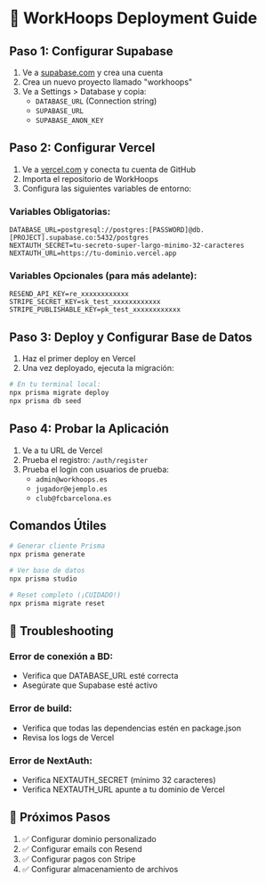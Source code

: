 # 🚀 WorkHoops Deployment Guide

## Paso 1: Configurar Supabase

1. Ve a [supabase.com](https://supabase.com) y crea una cuenta
2. Crea un nuevo proyecto llamado "workhoops"
3. Ve a Settings > Database y copia:
   - `DATABASE_URL` (Connection string)
   - `SUPABASE_URL` 
   - `SUPABASE_ANON_KEY`

## Paso 2: Configurar Vercel

1. Ve a [vercel.com](https://vercel.com) y conecta tu cuenta de GitHub
2. Importa el repositorio de WorkHoops
3. Configura las siguientes variables de entorno:

### Variables Obligatorias:
```env
DATABASE_URL=postgresql://postgres:[PASSWORD]@db.[PROJECT].supabase.co:5432/postgres
NEXTAUTH_SECRET=tu-secreto-super-largo-minimo-32-caracteres
NEXTAUTH_URL=https://tu-dominio.vercel.app
```

### Variables Opcionales (para más adelante):
```env
RESEND_API_KEY=re_xxxxxxxxxxxx
STRIPE_SECRET_KEY=sk_test_xxxxxxxxxxxx
STRIPE_PUBLISHABLE_KEY=pk_test_xxxxxxxxxxxx
```

## Paso 3: Deploy y Configurar Base de Datos

1. Haz el primer deploy en Vercel
2. Una vez deployado, ejecuta la migración:

```bash
# En tu terminal local:
npx prisma migrate deploy
npx prisma db seed
```

## Paso 4: Probar la Aplicación

1. Ve a tu URL de Vercel
2. Prueba el registro: `/auth/register`
3. Prueba el login con usuarios de prueba:
   - `admin@workhoops.es`
   - `jugador@ejemplo.es`
   - `club@fcbarcelona.es`

## Comandos Útiles

```bash
# Generar cliente Prisma
npx prisma generate

# Ver base de datos
npx prisma studio

# Reset completo (¡CUIDADO!)
npx prisma migrate reset
```

## 🔧 Troubleshooting

### Error de conexión a BD:
- Verifica que DATABASE_URL esté correcta
- Asegúrate que Supabase esté activo

### Error de build:
- Verifica que todas las dependencias estén en package.json
- Revisa los logs de Vercel

### Error de NextAuth:
- Verifica NEXTAUTH_SECRET (mínimo 32 caracteres)
- Verifica NEXTAUTH_URL apunte a tu dominio de Vercel

## 🎯 Próximos Pasos

1. ✅ Configurar dominio personalizado
2. ✅ Configurar emails con Resend
3. ✅ Configurar pagos con Stripe
4. ✅ Configurar almacenamiento de archivos